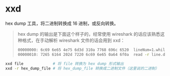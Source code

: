 # xxd

hex dump 工具，将二进制转换成 16 进制，或反向转换。

> hex dump 的输出是下面这个样子的，经常使用 wireshark 的话应该熟悉这种格式，在手动解析 wireshark 文件的话会用到 xxd：
> ```sh
> 00000000: 6c69 6e65 4e75 6d3d 310a 7768 696c 6520  lineNum=1.while
> 00000010: 7265 6164 202d 7220 6c69 6e65 0a64 6f0a  read -r line.do.
> ```

```sh
xxd file             # 将 file 转换为 hex dump 形式输出
xxd -r hex_dump_file # 将 hex_dump_file 转换成二进制文件（这里说的二进制）
```
